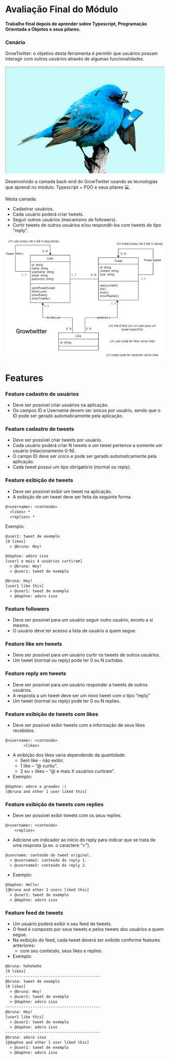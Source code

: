 # Avaliação Final do Módulo

#### Trabalho final depois de aprender sobre Typescript, Programação Orientada a Objetos e seus pilares.

### Cenário
GrowTwitter: o objetivo desta ferramenta é permitir
que usuários possam interagir com outros usuários através de algumas
funcionalidades.

![bird_blue](/assets/twitter_blue.jpg)

Desenvolvido a camada back-end do GrowTwitter usando as tecnologias que aprendi no módulo:
Typescript + POO e seus pilares 💻.

Nesta camada:

 * Cadastrar usuários. 
 * Cada usuário poderá criar tweets.
 * Seguir outros usuários (mecanismo de followers).
 * Curtir tweets de outros usuários e/ou respondê-los com tweets do tipo “reply”.

 ![Diagrama de classes](/assets/Diagrama.png)

 # Features

### Feature cadastro de usuários
- Deve ser possível criar usuários na aplicação. 
- Os campos ID e Username devem ser únicos por usuário, sendo que o ID pode ser gerado automaticamente pela aplicação.
### Feature cadastro de tweets
- Deve ser possível criar tweets por usuário. 
- Cada usuário poderá criar N tweets e um tweet pertence a
somente um usuário (relacionamento 0-N).
- O campo ID deve ser único e pode ser gerado automaticamente pela aplicação.
- Cada tweet possui um tipo obrigatório (normal ou reply).
### Feature exibição de tweets
- Deve ser possível exibir um tweet na aplicação. 
- A exibição de um tweet deve ser feita da seguinte forma

```
@<username>: <conteúdo>
  <likes> *
  <replies> * 
```
Exemplo:
```
@user1: tweet de exemplo
[0 likes]
  > @bruna: Hey!
```
```
@daphne: adoro isso
[user1 e mais 4 usuários curtiram]
  > @bruna: Hey!
  > @user1: tweet de exemplo
```
```
@bruna: Hey!
[user1 like this]
  > @user1: tweet de exemplo
  > @daphne: adoro isso
```

### Feature followers
- Deve ser possível para um usuário seguir outro usuário, exceto a si mesmo. 
- O usuário deve ter acesso a lista de usuário a quem segue.
### Feature like em tweets
- Deve ser possível para um usuário curtir os tweets de outros usuários.
- Um tweet (normal ou reply) pode ter 0 ou N curtidas.
### Feature reply em tweets
- Deve ser possível para um usuário responder a tweets de outros usuários.
- A resposta a um tweet deve ser um novo tweet com o tipo “reply”
- Um tweet (normal ou reply) pode ter 0 ou N replies.
### Feature exibição de tweets com likes
- Deve ser possível exibir tweets com a informação de seus likes recebidos.
```
@<username>: <conteúdo>
        <likes>
```
- A exibição dos likes varia dependendo da quantidade:
    - Sem like - não exibir.
    - 1 like – “@<username> curtiu”.
    - 2 ou + likes – “@<username1> e mais X usuários curtiram”.
- Exemplo:
```
@daphne: adoro a growdev :)
[@bruna and other 1 user liked this]
```
### Feature exibição de tweets com replies
- Deve ser possível exibir tweets com os seus replies.
```
@<username>: <conteúdo>
    <replies>
```
- Adicione um indicador ao início do reply para indicar que se trata de uma resposta (p.ex. o caractere “>”).
```
@username: conteúdo do tweet original.
  > @username2: conteúdo do reply 1.
  > @username3: conteúdo do reply 2.
```
- Exemplo:
```
@daphne: Hello!
[@bruna and other 2 users liked this]
  > @user1: tweet de exemplo
  > @daphne: adoro isso
```
### Feature feed de tweets
- Um usuário poderá exibir o seu feed de tweets. 
- O feed é composto por seus tweets e pelos tweets dos usuários a quem segue.
- Na exibição do feed, cada tweet deverá ser exibido conforme features anteriores: 
    - com seu conteúdo, seus likes e replies.
- Exemplo:

```
@bruna: hehehehe
[0 likes]
------------------------------------------
@bruna: tweet de exemplo
[0 likes]
  > @bruna: Hey!
  > @user1: tweet de exemplo
  > @daphne: adoro isso
------------------------------------------
@bruna: Hey!
[user1 like this]
  > @user1: tweet de exemplo
  > @daphne: adoro isso
------------------------------------------
@bruna: adoro isso
[@daphne and other 1 user liked this]
  > @user1: tweet de exemplo
  > @daphne: adoro isso
```

